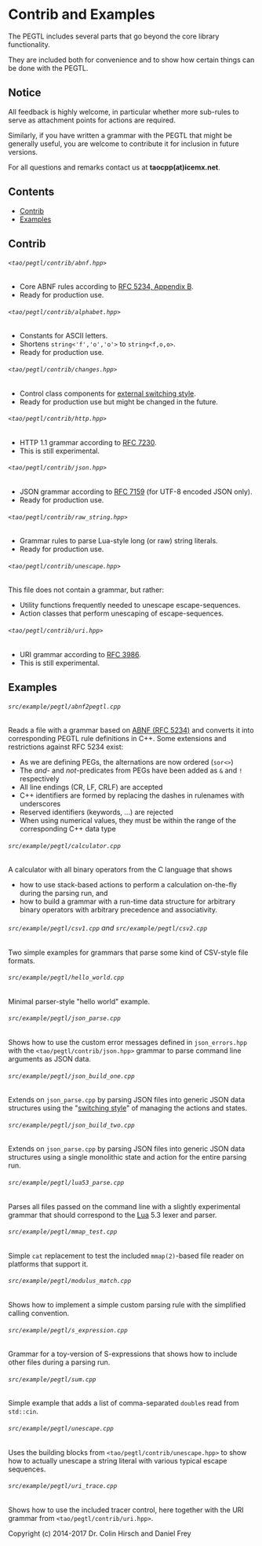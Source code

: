 # Contrib and Examples

The PEGTL includes several parts that go beyond the core library functionality.

They are included both for convenience and to show how certain things can be done with the PEGTL.

## Notice

All feedback is highly welcome, in particular whether more sub-rules to serve as attachment points for actions are required.

Similarly, if you have written a grammar with the PEGTL that might be generally useful, you are welcome to contribute it for inclusion in future versions.

For all questions and remarks contact us at **taocpp(at)icemx.net**.

## Contents

* [Contrib](#contrib)
* [Examples](#examples)

## Contrib

###### `<tao/pegtl/contrib/abnf.hpp>`

* Core ABNF rules according to [RFC 5234, Appendix B](https://tools.ietf.org/html/rfc5234).
* Ready for production use.

###### `<tao/pegtl/contrib/alphabet.hpp>`

* Constants for ASCII letters.
* Shortens `string<'f','o','o'>` to `string<f,o,o>`.
* Ready for production use.

###### `<tao/pegtl/contrib/changes.hpp>`

* Control class components for [external switching style](Switching-Style.md).
* Ready for production use but might be changed in the future.

###### `<tao/pegtl/contrib/http.hpp>`

* HTTP 1.1 grammar according to [RFC 7230](https://tools.ietf.org/html/rfc7230).
* This is still experimental.

###### `<tao/pegtl/contrib/json.hpp>`

* JSON grammar according to [RFC 7159](https://tools.ietf.org/html/rfc7159) (for UTF-8 encoded JSON only).
* Ready for production use.

###### `<tao/pegtl/contrib/raw_string.hpp>`

* Grammar rules to parse Lua-style long (or raw) string literals.
* Ready for production use.

###### `<tao/pegtl/contrib/unescape.hpp>`

This file does not contain a grammar, but rather:

* Utility functions frequently needed to unescape escape-sequences.
* Action classes that perform unescaping of escape-sequences.

###### `<tao/pegtl/contrib/uri.hpp>`

* URI grammar according to [RFC 3986](https://tools.ietf.org/html/rfc3986).
* This is still experimental.

## Examples

###### `src/example/pegtl/abnf2pegtl.cpp`

Reads a file with a grammar based on [ABNF (RFC 5234)](https://tools.ietf.org/html/rfc5234) and converts it into corresponding PEGTL rule definitions in C++. Some extensions and restrictions against RFC 5234 exist:

* As we are defining PEGs, the alternations are now ordered (`sor<>`)
* The *and*- and *not*-predicates from PEGs have been added as `&` and `!` respectively
* All line endings (CR, LF, CRLF) are accepted
* C++ identifiers are formed by replacing the dashes in rulenames with underscores
* Reserved identifiers (keywords, ...) are rejected
* When using numerical values, they must be within the range of the corresponding C++ data type

###### `src/example/pegtl/calculator.cpp`

A calculator with all binary operators from the C language that shows

* how to use stack-based actions to perform a calculation on-the-fly during the parsing run, and
* how to build a grammar with a run-time data structure for arbitrary binary operators with arbitrary precedence and associativity.

###### `src/example/pegtl/csv1.cpp` and `src/example/pegtl/csv2.cpp`

Two simple examples for grammars that parse some kind of CSV-style file formats.

###### `src/example/pegtl/hello_world.cpp`

Minimal parser-style "hello world" example.

###### `src/example/pegtl/json_parse.cpp`

Shows how to use the custom error messages defined in `json_errors.hpp` with the `<tao/pegtl/contrib/json.hpp>` grammar to parse command line arguments as JSON data.

###### `src/example/pegtl/json_build_one.cpp`

Extends on `json_parse.cpp` by parsing JSON files into generic JSON data structures using the "[switching style](Switching-Style.md)" of managing the actions and states.

###### `src/example/pegtl/json_build_two.cpp`

Extends on `json_parse.cpp` by parsing JSON files into generic JSON data structures using a single monolithic state and action for the entire parsing run.

###### `src/example/pegtl/lua53_parse.cpp`

Parses all files passed on the command line with a slightly experimental grammar that should correspond to the [Lua](http://www.lua.org/) 5.3 lexer and parser.

###### `src/example/pegtl/mmap_test.cpp`

Simple `cat` replacement to test the included `mmap(2)`-based file reader on platforms that support it.

###### `src/example/pegtl/modulus_match.cpp`

Shows how to implement a simple custom parsing rule with the simplified calling convention.

###### `src/example/pegtl/s_expression.cpp`

Grammar for a toy-version of S-expressions that shows how to include other files during a parsing run.

###### `src/example/pegtl/sum.cpp`

Simple example that adds a list of comma-separated `double`s read from `std::cin`.

###### `src/example/pegtl/unescape.cpp`

Uses the building blocks from `<tao/pegtl/contrib/unescape.hpp>` to show how to actually unescape a string literal with various typical escape sequences.

###### `src/example/pegtl/uri_trace.cpp`

Shows how to use the included tracer control, here together with the URI grammar from `<tao/pegtl/contrib/uri.hpp>`.

Copyright (c) 2014-2017 Dr. Colin Hirsch and Daniel Frey
